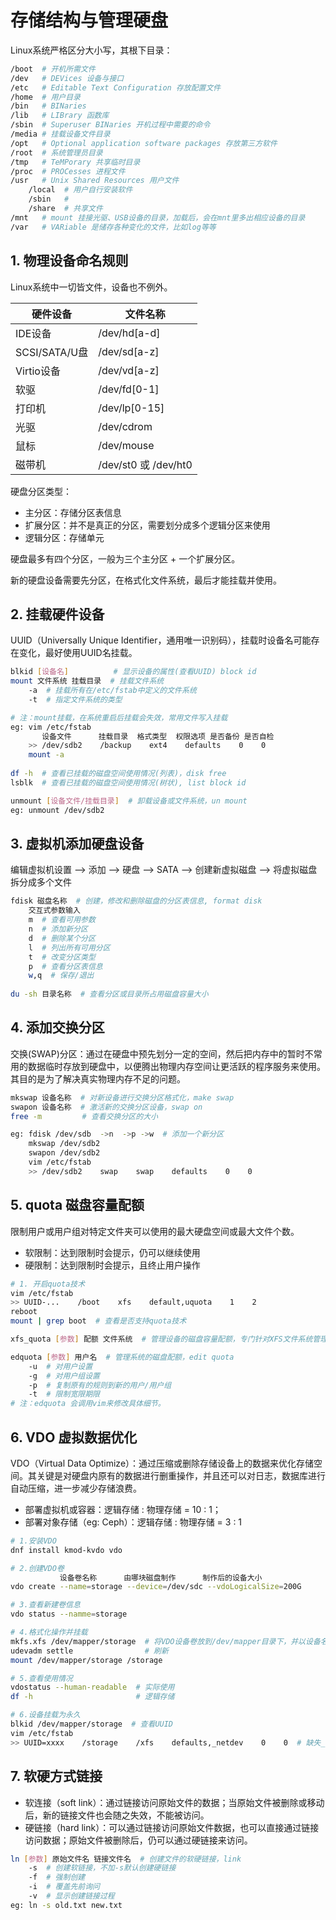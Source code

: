 # 存储结构与管理硬盘

Linux系统严格区分大小写，其根下目录：
```bash
/boot  # 开机所需文件
/dev   # DEVices 设备与接口
/etc   # Editable Text Configuration 存放配置文件
/home  # 用户目录
/bin   # BINaries
/lib   # LIBrary 函数库
/sbin  # Superuser BINaries 开机过程中需要的命令
/media # 挂载设备文件目录
/opt   # Optional application software packages 存放第三方软件
/root  # 系统管理员目录
/tmp   # TeMPorary 共享临时目录
/proc  # PROCesses 进程文件
/usr   # Unix Shared Resources 用户文件
    /local  # 用户自行安装软件
    /sbin   # 
    /share  # 共享文件
/mnt   # mount 挂接光驱、USB设备的目录，加载后，会在mnt里多出相应设备的目录
/var   # VARiable 是储存各种变化的文件，比如log等等
```

## 1. 物理设备命名规则
Linux系统中一切皆文件，设备也不例外。

| 硬件设备      | 文件名称             |
| ------------- | -------------------- |
| IDE设备       | /dev/hd[a-d]         |
| SCSI/SATA/U盘 | /dev/sd[a-z]         |
| Virtio设备    | /dev/vd[a-z]         |
| 软驱          | /dev/fd[0-1]         |
| 打印机        | /dev/lp[0-15]        |
| 光驱          | /dev/cdrom           |
| 鼠标          | /dev/mouse           |
| 磁带机        | /dev/st0 或 /dev/ht0 |

硬盘分区类型：
- 主分区：存储分区表信息
- 扩展分区：并不是真正的分区，需要划分成多个逻辑分区来使用
- 逻辑分区：存储单元

硬盘最多有四个分区，一般为三个主分区 + 一个扩展分区。

新的硬盘设备需要先分区，在格式化文件系统，最后才能挂载并使用。

## 2. 挂载硬件设备

UUID（Universally Unique Identifier，通用唯一识别码），挂载时设备名可能存在变化，最好使用UUID名挂载。

```bash
blkid [设备名]          # 显示设备的属性(查看UUID) block id
mount 文件系统 挂载目录  # 挂载文件系统
    -a  # 挂载所有在/etc/fstab中定义的文件系统
    -t  # 指定文件系统的类型

# 注：mount挂载，在系统重启后挂载会失效，常用文件写入挂载
eg: vim /etc/fstab
       设备文件      挂载目录  格式类型  权限选项 是否备份 是否自检
    >> /dev/sdb2    /backup    ext4    defaults    0    0
    mount -a
    
df -h  # 查看已挂载的磁盘空间使用情况(列表)，disk free
lsblk  # 查看已挂载的磁盘空间使用情况(树状), list block id

unmount [设备文件/挂载目录]  # 卸载设备或文件系统，un mount
eg: unmount /dev/sdb2
```

## 3. 虚拟机添加硬盘设备

编辑虚拟机设置 --> 添加 --> 硬盘 --> SATA --> 创建新虚拟磁盘 --> 将虚拟磁盘拆分成多个文件

```bash
fdisk 磁盘名称  # 创建，修改和删除磁盘的分区表信息, format disk
    交互式参数输入
    m  # 查看可用参数
    n  # 添加新分区
    d  # 删除某个分区
    l  # 列出所有可用分区
    t  # 改变分区类型
    p  # 查看分区表信息
    w,q  # 保存/退出
    
du -sh 目录名称  # 查看分区或目录所占用磁盘容量大小
```

## 4. 添加交换分区

交换(SWAP)分区：通过在硬盘中预先划分一定的空间，然后把内存中的暂时不常用的数据临时存放到硬盘中，以便腾出物理内存空间让更活跃的程序服务来使用。其目的是为了解决真实物理内存不足的问题。

```bash
mkswap 设备名称  # 对新设备进行交换分区格式化，make swap
swapon 设备名称  # 激活新的交换分区设备，swap on
free -m         # 查看交换分区的大小

eg: fdisk /dev/sdb  ->n  ->p ->w  # 添加一个新分区
    mkswap /dev/sdb2
    swapon /dev/sdb2
    vim /etc/fstab
    >> /dev/sdb2    swap    swap    defaults    0    0
```

## 5. quota 磁盘容量配额

限制用户或用户组对特定文件夹可以使用的最大硬盘空间或最大文件个数。

- 软限制：达到限制时会提示，仍可以继续使用
- 硬限制：达到限制时会提示，且终止用户操作

```bash
# 1. 开启quota技术
vim /etc/fstab
>> UUID-...    /boot    xfs    default,uquota    1    2
reboot
mount | grep boot  # 查看是否支持quota技术

xfs_quota [参数] 配额 文件系统  # 管理设备的磁盘容量配额，专门针对XFS文件系统管理quota

edquota [参数] 用户名  # 管理系统的磁盘配额，edit quota
    -u  # 对用户设置
    -g  # 对用户组设置
    -p  # 复制原有的规则到新的用户/用户组
    -t  # 限制宽限期限
# 注：edquota 会调用vim来修改具体细节。
```

## 6. VDO 虚拟数据优化

VDO（Virtual Data Optimize）：通过压缩或删除存储设备上的数据来优化存储空间。其关键是对硬盘内原有的数据进行删重操作，并且还可以对日志，数据库进行自动压缩，进一步减少存储浪费。

- 部署虚拟机或容器：逻辑存储 : 物理存储 = 10 : 1；
- 部署对象存储（eg: Ceph）：逻辑存储 : 物理存储 = 3 : 1

```bash
# 1.安装VDO
dnf install kmod-kvdo vdo

# 2.创建VDO卷
           设备卷名称      由哪块磁盘制作      制作后的设备大小
vdo create --name=storage --device=/dev/sdc --vdoLogicalSize=200G

# 3.查看新建卷信息
vdo status --namme=storage

# 4.格式化操作并挂载
mkfs.xfs /dev/mapper/storage  # 将VDO设备卷放到/dev/mapper目录下，并以设备名命名；make file system
udevadm settle                # 刷新
mount /dev/mapper/storage /storage

# 5.查看使用情况
vdostatus --human-readable  # 实际使用
df -h                       # 逻辑存储

# 6.设备挂载为永久
blkid /dev/mapper/storage  # 查看UUID
vim /etc/fstab
>> UUID=xxxx    /storage    /xfs    defaults,_netdev    0    0  # 缺失_netdev,则电脑重启不了
```

## 7. 软硬方式链接

- 软连接（soft link）：通过链接访问原始文件的数据；当原始文件被删除或移动后，新的链接文件也会随之失效，不能被访问。
- 硬链接（hard link）：可以通过链接访问原始文件数据，也可以直接通过链接访问数据；原始文件被删除后，仍可以通过硬链接来访问。

```bash
ln [参数] 原始文件名 链接文件名  # 创建文件的软硬链接，link
    -s  # 创建软链接，不加-s默认创建硬链接
    -f  # 强制创建
    -i  # 覆盖先前询问
    -v  # 显示创建链接过程
eg: ln -s old.txt new.txt
```
